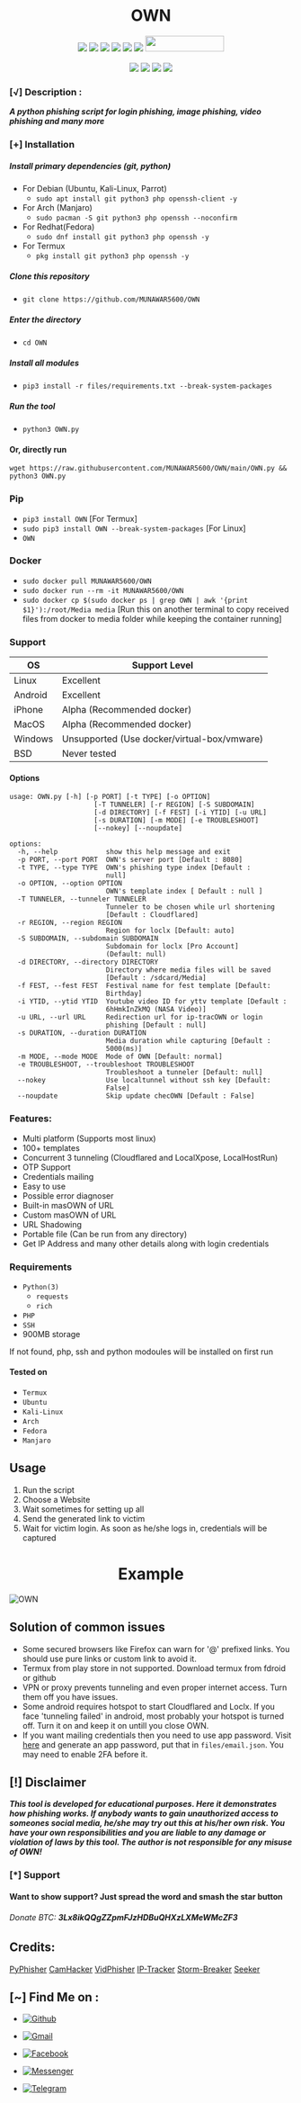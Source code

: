 <h1 align="center">OWN</h1>

<p align="center">
  <img src="https://img.shields.io/badge/Version-1.1-green?style=for-the-badge">
  <img src="https://img.shields.io/github/stars/MUNAWAR5600/OWN?style=for-the-badge&color=orange">
  <img src="https://img.shields.io/github/forks/MUNAWAR5600/OWN?color=cyan&style=for-the-badge&color=purple">
  <img src="https://img.shields.io/github/watchers/MUNAWAR5600/OWN?color=cyan&style=for-the-badge&color=purple">
  <img src="https://img.shields.io/github/issues/MUNAWAR5600/OWN?color=red&style=for-the-badge">
  <img src="https://img.shields.io/github/license/MUNAWAR5600/OWN?style=for-the-badge&color=blue">
  <img src="https://hits.dwyl.com/MUNAWAR5600/OWN.svg" width="140" height="28">
<br>
<br>
  <img src="https://img.shields.io/badge/Author-MUNAWAR5600-purple?style=flat-square">
  <img src="https://img.shields.io/badge/Open%20Source-Yes-cyan?style=flat-square">
  <img src="https://img.shields.io/badge/Made%20in-Bangladesh-green?colorA=%23ff0000&colorB=%23017e40&style=flat-square">
  <img src="https://img.shields.io/badge/Written%20In-Python-blue?style=flat-square">
</p>


### [√] Description :

***A python phishing script for login phishing, image phishing, video phishing and many more***

### [+] Installation

##### Install primary dependencies (git, python)

 - For Debian (Ubuntu, Kali-Linux, Parrot)
    - ```sudo apt install git python3 php openssh-client -y```
 - For Arch (Manjaro)
    - ```sudo pacman -S git python3 php openssh --noconfirm```
 - For Redhat(Fedora)
    - ```sudo dnf install git python3 php openssh -y```
 - For Termux
    - ```pkg install git python3 php openssh -y```

##### Clone this repository

 - ```git clone https://github.com/MUNAWAR5600/OWN```

##### Enter the directory
 - ```cd OWN```

##### Install all modules
 - ```pip3 install -r files/requirements.txt --break-system-packages```

##### Run the tool
 - ```python3 OWN.py```

#### Or, directly run
```
wget https://raw.githubusercontent.com/MUNAWAR5600/OWN/main/OWN.py && python3 OWN.py

```

### Pip
 - `pip3 install OWN` [For Termux]
 - `sudo pip3 install OWN --break-system-packages` [For Linux]
 - `OWN`

### Docker

 - `sudo docker pull MUNAWAR5600/OWN`
 - `sudo docker run --rm -it MUNAWAR5600/OWN`
 - `sudo docker cp $(sudo docker ps | grep OWN | awk '{print $1}'):/root/Media media` [Run this on another terminal to copy received files from docker to media folder while keeping the container running]



### Support

OS         | Support Level
-----------|--------------
Linux      | Excellent
Android    | Excellent
iPhone     | Alpha (Recommended docker)
MacOS      | Alpha (Recommended docker)
Windows    | Unsupported (Use docker/virtual-box/vmware)
BSD        | Never tested

#### Options

```
usage: OWN.py [-h] [-p PORT] [-t TYPE] [-o OPTION]
                     [-T TUNNELER] [-r REGION] [-S SUBDOMAIN]
                     [-d DIRECTORY] [-f FEST] [-i YTID] [-u URL]
                     [-s DURATION] [-m MODE] [-e TROUBLESHOOT]
                     [--nokey] [--noupdate]

options:
  -h, --help            show this help message and exit
  -p PORT, --port PORT  OWN's server port [Default : 8080]
  -t TYPE, --type TYPE  OWN's phishing type index [Default :
                        null]
  -o OPTION, --option OPTION
                        OWN's template index [ Default : null ]
  -T TUNNELER, --tunneler TUNNELER
                        Tunneler to be chosen while url shortening
                        [Default : Cloudflared]
  -r REGION, --region REGION
                        Region for loclx [Default: auto]
  -S SUBDOMAIN, --subdomain SUBDOMAIN
                        Subdomain for loclx [Pro Account]
                        (Default: null)
  -d DIRECTORY, --directory DIRECTORY
                        Directory where media files will be saved
                        [Default : /sdcard/Media]
  -f FEST, --fest FEST  Festival name for fest template [Default:
                        Birthday]
  -i YTID, --ytid YTID  Youtube video ID for yttv template [Default :
                        6hHmkInZkMQ (NASA Video)]
  -u URL, --url URL     Redirection url for ip-tracOWN or login
                        phishing [Default : null]
  -s DURATION, --duration DURATION
                        Media duration while capturing [Default :
                        5000(ms)]
  -m MODE, --mode MODE  Mode of OWN [Default: normal]
  -e TROUBLESHOOT, --troubleshoot TROUBLESHOOT
                        Troubleshoot a tunneler [Default: null]
  --nokey               Use localtunnel without ssh key [Default:
                        False]
  --noupdate            Skip update checOWN [Default : False]
```

### Features:

 - Multi platform (Supports most linux)
 - 100+ templates
 - Concurrent 3 tunneling (Cloudflared and LocalXpose, LocalHostRun)
 - OTP Support
 - Credentials mailing
 - Easy to use
 - Possible error diagnoser
 - Built-in masOWN of URL
 - Custom masOWN of URL
 - URL Shadowing
 - Portable file (Can be run from any directory)
 - Get IP Address and many other details along with login credentials


### Requirements

 - `Python(3)`
   - `requests`
   - `rich`
 - `PHP`
 - `SSH`
 - 900MB storage
 
If not found, php, ssh and python modoules will be installed on first run

#### Tested on

 - `Termux`
 - `Ubuntu`
 - `Kali-Linux`
 - `Arch`
 - `Fedora`
 - `Manjaro`

## Usage

1. Run the script
2. Choose a Website
3. Wait sometimes for setting up all
4. Send the generated link to victim
5. Wait for victim login. As soon as he/she logs in, credentials will be captured

<h1 align="center">Example</h1>

![OWN](https://raw.githubusercontent.com/MUNAWAR5600/OWN/main/files/OWN.gif)

 
## Solution of common issues
 - Some secured browsers like Firefox can warn for '@' prefixed links. You should use pure links or custom link to avoid it.
 - Termux from play store in not supported. Download termux from fdroid or github
 - VPN or proxy prevents tunneling and even proper internet access. Turn them off you have issues.
 - Some android requires hotspot to start Cloudflared and Loclx. If you face 'tunneling failed' in android, most probably your hotspot is turned off. Turn it on and keep it on untill you close OWN.
 - If you want mailing credentials then you need to use app password. Visit [here](https://myaccount.google.com/u/0/apppasswords) and generate an app password, put that in `files/email.json`. You may need to enable 2FA before it.

## [!] Disclaimer
***This tool is developed for educational purposes. Here it demonstrates how phishing works. If anybody wants to gain unauthorized access to someones social media, he/she may try out this at his/her own risk. You have your own responsibilities and you are liable to any damage or violation of laws by this tool. The author is not responsible for any misuse of OWN!***

### [*] Support
####  Want to show support? Just spread the word and smash the star button
###### Donate BTC: ***3Lx8ikQQgZZpmFJzHDBuQHXzLXMeWMcZF3***

## Credits:
[PyPhisher](https://github.com/MUNAWAR5600/PyPhisher)
[CamHacker](https://github.com/MUNAWAR5600/CamHacker)
[VidPhisher](https://github.com/MUNAWAR5600/VidPhisher)
[IP-Tracker](https://github.com/MUNAWAR5600/IP-Tracker)
[Storm-Breaker](https://github.com/ultrasecurity/Storm-Breaker)
[Seeker](https://github.com/thewhiteh4t/seeker)

## [~] Find Me on :

- [![Github](https://img.shields.io/badge/Github-MUNAWAR5600-green?style=for-the-badge&logo=github)](https://github.com/MUNAWAR5600)

- [![Gmail](https://img.shields.io/badge/Gmail-MUNAWAR5600-green?style=for-the-badge&logo=gmail)](mailto:MUNAWAR5600krd@gmail.com)

- [![Facebook](https://img.shields.io/badge/Facebook-MUNAWAR5600-green?style=for-the-badge&logo=facebook)](https://facebook.com/MUNAWAR5600)

- [![Messenger](https://img.shields.io/badge/Messenger-MUNAWAR5600-green?style=for-the-badge&logo=messenger)](https://m.me/MUNAWAR5600)

- [![Telegram](https://img.shields.io/badge/Telegram-MUNAWAR5600-indigo?style=for-the-badge&logo=telegram)](https://t.me/MUNAWAR5600)
